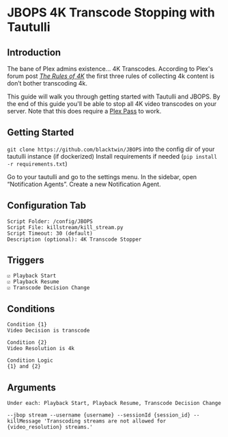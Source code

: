 # JBOPS 4K Transcode Stopping with Tautulli

## Introduction
The bane of Plex admins existence... 4K Transcodes. According to Plex's forum post [*The Rules of 4K*](https://forums.plex.tv/t/info-plex-4k-transcoding-and-you-aka-the-rules-of-4k/378203) the first three rules of collecting 4k content is don’t bother transcoding 4k.

This guide will walk you through getting started with Tautulli and JBOPS. By the end of this guide you'll be able to stop all 4K video transcodes on your server. Note that this does require a [Plex Pass](https://www.plex.tv/plex-pass/) to work.

## Getting Started
`git clone https://github.com/blacktwin/JBOPS` into the config dir of your tautulli instance (if dockerized)
Install requirements if needed (`pip install -r requirements.txt`)

Go to your tautulli and go to the settings menu. In the sidebar, open “Notification Agents”. Create a new Notification Agent. 

## Configuration Tab
```plaintext
Script Folder: /config/JBOPS
Script File: killstream/kill_stream.py
Script Timeout: 30 (default)
Description (optional): 4K Transcode Stopper
```

## Triggers
```plaintext
☑️ Playback Start
☑️ Playback Resume
☑️ Transcode Decision Change
```

## Conditions
```plaintext
Condition {1}
Video Decision is transcode

Condition {2}
Video Resolution is 4k

Condition Logic
{1} and {2}
```

## Arguments
```plaintext
Under each: Playback Start, Playback Resume, Transcode Decision Change

--jbop stream --username {username} --sessionId {session_id} --killMessage 'Transcoding streams are not allowed for {video_resolution} streams.'
```
